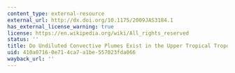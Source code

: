 ```yaml
---
content_type: external-resource
external_url: http://dx.doi.org/10.1175/2009JAS3184.1
has_external_license_warning: true
license: https://en.wikipedia.org/wiki/All_rights_reserved
status: ''
title: Do Undiluted Convective Plumes Exist in the Upper Tropical Troposphere?
uid: 410a0716-0e71-4ca7-a1be-557023fda066
wayback_url: ''
---
```

